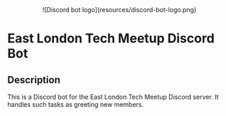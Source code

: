 <div align="center">
  ![Discord bot logo](resources/discord-bot-logo.png)
</div>

# East London Tech Meetup Discord Bot

## Description
This is a Discord bot for the East London Tech Meetup Discord server. It handles such tasks as greeting new members.
